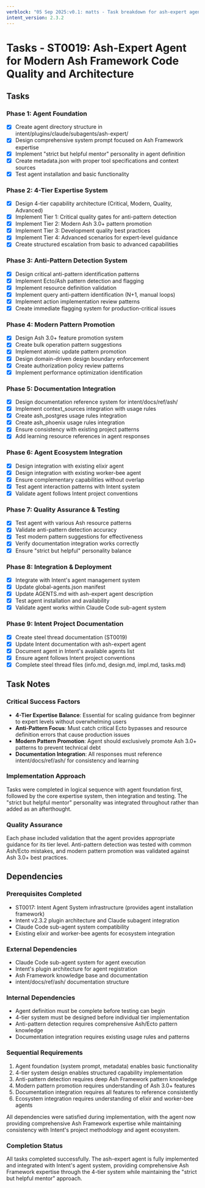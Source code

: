 ```yaml
---
verblock: "05 Sep 2025:v0.1: matts - Task breakdown for ash-expert agent implementation"
intent_version: 2.3.2
---
```

# Tasks - ST0019: Ash-Expert Agent for Modern Ash Framework Code Quality and Architecture

## Tasks

### Phase 1: Agent Foundation
- [x] Create agent directory structure in intent/plugins/claude/subagents/ash-expert/
- [x] Design comprehensive system prompt focused on Ash Framework expertise
- [x] Implement "strict but helpful mentor" personality in agent definition
- [x] Create metadata.json with proper tool specifications and context sources
- [x] Test agent installation and basic functionality

### Phase 2: 4-Tier Expertise System
- [x] Design 4-tier capability architecture (Critical, Modern, Quality, Advanced)
- [x] Implement Tier 1: Critical quality gates for anti-pattern detection
- [x] Implement Tier 2: Modern Ash 3.0+ pattern promotion
- [x] Implement Tier 3: Development quality best practices
- [x] Implement Tier 4: Advanced scenarios for expert-level guidance
- [x] Create structured escalation from basic to advanced capabilities

### Phase 3: Anti-Pattern Detection System
- [x] Design critical anti-pattern identification patterns
- [x] Implement Ecto/Ash pattern detection and flagging
- [x] Implement resource definition validation
- [x] Implement query anti-pattern identification (N+1, manual loops)
- [x] Implement action implementation review patterns
- [x] Create immediate flagging system for production-critical issues

### Phase 4: Modern Pattern Promotion
- [x] Design Ash 3.0+ feature promotion system
- [x] Create bulk operation pattern suggestions
- [x] Implement atomic update pattern promotion
- [x] Design domain-driven design boundary enforcement
- [x] Create authorization policy review patterns
- [x] Implement performance optimization identification

### Phase 5: Documentation Integration
- [x] Design documentation reference system for intent/docs/ref/ash/
- [x] Implement context_sources integration with usage rules
- [x] Create ash_postgres usage rules integration
- [x] Create ash_phoenix usage rules integration
- [x] Ensure consistency with existing project patterns
- [x] Add learning resource references in agent responses

### Phase 6: Agent Ecosystem Integration
- [x] Design integration with existing elixir agent
- [x] Design integration with existing worker-bee agent
- [x] Ensure complementary capabilities without overlap
- [x] Test agent interaction patterns with Intent system
- [x] Validate agent follows Intent project conventions

### Phase 7: Quality Assurance & Testing
- [x] Test agent with various Ash resource patterns
- [x] Validate anti-pattern detection accuracy
- [x] Test modern pattern suggestions for effectiveness
- [x] Verify documentation integration works correctly
- [x] Ensure "strict but helpful" personality balance

### Phase 8: Integration & Deployment
- [x] Integrate with Intent's agent management system
- [x] Update global-agents.json manifest
- [x] Update AGENTS.md with ash-expert agent description
- [x] Test agent installation and availability
- [x] Validate agent works within Claude Code sub-agent system

### Phase 9: Intent Project Documentation
- [x] Create steel thread documentation (ST0019)
- [x] Update Intent documentation with ash-expert agent
- [x] Document agent in Intent's available agents list
- [x] Ensure agent follows Intent project conventions
- [x] Complete steel thread files (info.md, design.md, impl.md, tasks.md)

## Task Notes

### Critical Success Factors
- **4-Tier Expertise Balance**: Essential for scaling guidance from beginner to expert levels without overwhelming users
- **Anti-Pattern Focus**: Must catch critical Ecto bypasses and resource definition errors that cause production issues
- **Modern Pattern Promotion**: Agent should exclusively promote Ash 3.0+ patterns to prevent technical debt
- **Documentation Integration**: All responses must reference intent/docs/ref/ash/ for consistency and learning

### Implementation Approach
Tasks were completed in logical sequence with agent foundation first, followed by the core expertise system, then integration and testing. The "strict but helpful mentor" personality was integrated throughout rather than added as an afterthought.

### Quality Assurance
Each phase included validation that the agent provides appropriate guidance for its tier level. Anti-pattern detection was tested with common Ash/Ecto mistakes, and modern pattern promotion was validated against Ash 3.0+ best practices.

## Dependencies

### Prerequisites Completed
- ST0017: Intent Agent System infrastructure (provides agent installation framework)
- Intent v2.3.2 plugin architecture and Claude subagent integration
- Claude Code sub-agent system compatibility
- Existing elixir and worker-bee agents for ecosystem integration

### External Dependencies
- Claude Code sub-agent system for agent execution
- Intent's plugin architecture for agent registration
- Ash Framework knowledge base and documentation
- intent/docs/ref/ash/ documentation structure

### Internal Dependencies
- Agent definition must be complete before testing can begin
- 4-tier system must be designed before individual tier implementation
- Anti-pattern detection requires comprehensive Ash/Ecto pattern knowledge
- Documentation integration requires existing usage rules and patterns

### Sequential Requirements
1. Agent foundation (system prompt, metadata) enables basic functionality
2. 4-tier system design enables structured capability implementation
3. Anti-pattern detection requires deep Ash Framework pattern knowledge
4. Modern pattern promotion requires understanding of Ash 3.0+ features
5. Documentation integration requires all features to reference consistently
6. Ecosystem integration requires understanding of elixir and worker-bee agents

All dependencies were satisfied during implementation, with the agent now providing comprehensive Ash Framework expertise while maintaining consistency with Intent's project methodology and agent ecosystem.

### Completion Status
All tasks completed successfully. The ash-expert agent is fully implemented and integrated with Intent's agent system, providing comprehensive Ash Framework expertise through the 4-tier system while maintaining the "strict but helpful mentor" approach.